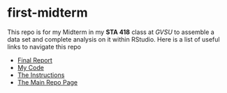 # first-midterm
This repo is for my Midterm in my **STA 418** class at *GVSU* to assemble a data set and complete analysis on it within RStudio.
Here is a list of useful links to navigate this repo
* [Final Report](https://github.com/sta518/first-midterm-Ethan37/blob/master/first-midterm.md)
* [My Code](https://github.com/sta518/first-midterm-Ethan37/blob/master/first-midterm.Rmd)
* [The Instructions](https://github.com/sta518/first-midterm-Ethan37/blob/master/first-midterm-instructions.md)
* [The Main Repo Page](https://github.com/sta518/first-midterm-Ethan37)
